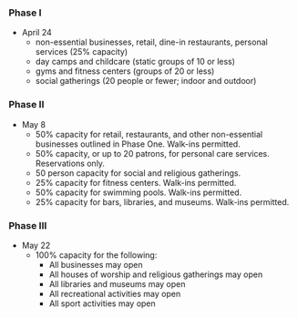 ### Phase I
- April 24
    - non-essential businesses, retail, dine-in restaurants, personal services (25% capacity)
    - day camps and childcare (static groups of 10 or less)
    - gyms and fitness centers (groups of 20 or less)
    - social gatherings (20 people or fewer; indoor and outdoor)

### Phase II
- May 8
    - 50% capacity for retail, restaurants, and other non-essential businesses outlined in Phase One. Walk-ins permitted.
    - 50% capacity, or up to 20 patrons, for personal care services. Reservations only.
    - 50 person capacity for social and religious gatherings.
    - 25% capacity for fitness centers. Walk-ins permitted.
    - 50% capacity for swimming pools. Walk-ins permitted.
    - 25% capacity for bars, libraries, and museums. Walk-ins permitted.

### Phase III
- May 22
    - 100% capacity for the following:
        - All businesses may open
        - All houses of worship and religious gatherings may open
        - All libraries and museums may open
        - All recreational activities may open
        - All sport activities may open
